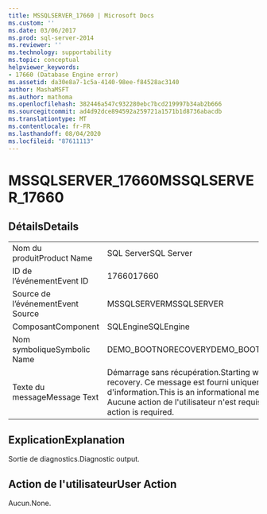 ```yaml
---
title: MSSQLSERVER_17660 | Microsoft Docs
ms.custom: ''
ms.date: 03/06/2017
ms.prod: sql-server-2014
ms.reviewer: ''
ms.technology: supportability
ms.topic: conceptual
helpviewer_keywords:
- 17660 (Database Engine error)
ms.assetid: da30e8a7-1c5a-4140-98ee-f84528ac3140
author: MashaMSFT
ms.author: mathoma
ms.openlocfilehash: 382446a547c932280ebc7bcd219997b34ab2b666
ms.sourcegitcommit: ad4d92dce894592a259721a1571b1d8736abacdb
ms.translationtype: MT
ms.contentlocale: fr-FR
ms.lasthandoff: 08/04/2020
ms.locfileid: "87611113"
---
```

# <a name="mssqlserver_17660"></a><span data-ttu-id="3cb4c-102">MSSQLSERVER_17660</span><span class="sxs-lookup"><span data-stu-id="3cb4c-102">MSSQLSERVER_17660</span></span>
    
## <a name="details"></a><span data-ttu-id="3cb4c-103">Détails</span><span class="sxs-lookup"><span data-stu-id="3cb4c-103">Details</span></span>  
  
|||  
|-|-|  
|<span data-ttu-id="3cb4c-104">Nom du produit</span><span class="sxs-lookup"><span data-stu-id="3cb4c-104">Product Name</span></span>|<span data-ttu-id="3cb4c-105">SQL Server</span><span class="sxs-lookup"><span data-stu-id="3cb4c-105">SQL Server</span></span>|  
|<span data-ttu-id="3cb4c-106">ID de l’événement</span><span class="sxs-lookup"><span data-stu-id="3cb4c-106">Event ID</span></span>|<span data-ttu-id="3cb4c-107">17660</span><span class="sxs-lookup"><span data-stu-id="3cb4c-107">17660</span></span>|  
|<span data-ttu-id="3cb4c-108">Source de l’événement</span><span class="sxs-lookup"><span data-stu-id="3cb4c-108">Event Source</span></span>|<span data-ttu-id="3cb4c-109">MSSQLSERVER</span><span class="sxs-lookup"><span data-stu-id="3cb4c-109">MSSQLSERVER</span></span>|  
|<span data-ttu-id="3cb4c-110">Composant</span><span class="sxs-lookup"><span data-stu-id="3cb4c-110">Component</span></span>|<span data-ttu-id="3cb4c-111">SQLEngine</span><span class="sxs-lookup"><span data-stu-id="3cb4c-111">SQLEngine</span></span>|  
|<span data-ttu-id="3cb4c-112">Nom symbolique</span><span class="sxs-lookup"><span data-stu-id="3cb4c-112">Symbolic Name</span></span>|<span data-ttu-id="3cb4c-113">DEMO_BOOTNORECOVERY</span><span class="sxs-lookup"><span data-stu-id="3cb4c-113">DEMO_BOOTNORECOVERY</span></span>|  
|<span data-ttu-id="3cb4c-114">Texte du message</span><span class="sxs-lookup"><span data-stu-id="3cb4c-114">Message Text</span></span>|<span data-ttu-id="3cb4c-115">Démarrage sans récupération.</span><span class="sxs-lookup"><span data-stu-id="3cb4c-115">Starting without recovery.</span></span> <span data-ttu-id="3cb4c-116">Ce message est fourni uniquement à titre d'information.</span><span class="sxs-lookup"><span data-stu-id="3cb4c-116">This is an informational message only.</span></span> <span data-ttu-id="3cb4c-117">Aucune action de l'utilisateur n'est requise.</span><span class="sxs-lookup"><span data-stu-id="3cb4c-117">No user action is required.</span></span>|  
  
## <a name="explanation"></a><span data-ttu-id="3cb4c-118">Explication</span><span class="sxs-lookup"><span data-stu-id="3cb4c-118">Explanation</span></span>  
 <span data-ttu-id="3cb4c-119">Sortie de diagnostics.</span><span class="sxs-lookup"><span data-stu-id="3cb4c-119">Diagnostic output.</span></span>  
  
## <a name="user-action"></a><span data-ttu-id="3cb4c-120">Action de l'utilisateur</span><span class="sxs-lookup"><span data-stu-id="3cb4c-120">User Action</span></span>  
 <span data-ttu-id="3cb4c-121">Aucun.</span><span class="sxs-lookup"><span data-stu-id="3cb4c-121">None.</span></span>  
  
  
